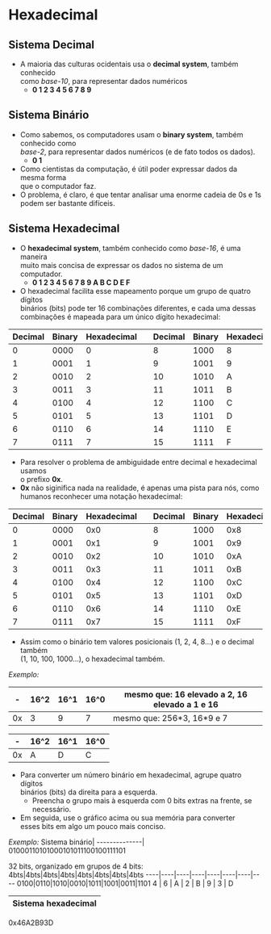 # Hexadecimal

## Sistema Decimal
- A maioria das culturas ocidentais usa o **decimal system**, também conhecido\
como *base-10*, para representar dados numéricos
    - **0 1 2 3 4 5 6 7 8 9**

## Sistema Binário
- Como sabemos, os computadores usam o **binary system**, também conhecido como\
*base-2*, para representar dados numéricos (e de fato todos os dados).
    - **0 1**
- Como cientistas da computação, é útil poder expressar dados da mesma forma\
que o computador faz.
- O problema, é claro, é que tentar analisar uma enorme cadeia de 0s e 1s\
podem ser bastante difíceis.

## Sistema Hexadecimal
- O **hexadecimal system**, também conhecido como *base-16*, é uma maneira\
muito mais concisa de expressar os dados no sistema de um computador.
    - **0 1 2 3 4 5 6 7 8 9 A B C D E F**
- O hexadecimal facilita esse mapeamento porque um grupo de quatro dígitos\
binários (bits) pode ter 16 combinações diferentes, e cada uma dessas\
combinações é mapeada para um único dígito hexadecimal:

Decimal | Binary | Hexadecimal | |Decimal | Binary | Hexadecimal
--------|--------|------------ |-| --------|--------|------------
0 | 0000 | 0 | | 8  | 1000 | 8
1 | 0001 | 1 | | 9  | 1001 | 9
2 | 0010 | 2 | | 10 | 1010 | A
3 | 0011 | 3 | | 11 | 1011 | B
4 | 0100 | 4 | | 12 | 1100 | C
5 | 0101 | 5 | | 13 | 1101 | D
6 | 0110 | 6 | | 14 | 1110 | E
7 | 0111 | 7 | | 15 | 1111 | F

- Para resolver o problema de ambiguidade entre decimal e hexadecimal usamos\
o prefixo **0x**.
- **0x** não siginifica nada na realidade, é apenas uma pista para nós, como\
humanos reconhecer uma notação hexadecimal:

Decimal | Binary | Hexadecimal | |Decimal | Binary | Hexadecimal
--------|--------|------------ |-| --------|--------|------------
0 | 0000 | 0x0 | | 8  | 1000 | 0x8
1 | 0001 | 0x1 | | 9  | 1001 | 0x9
2 | 0010 | 0x2 | | 10 | 1010 | 0xA
3 | 0011 | 0x3 | | 11 | 1011 | 0xB
4 | 0100 | 0x4 | | 12 | 1100 | 0xC
5 | 0101 | 0x5 | | 13 | 1101 | 0xD
6 | 0110 | 0x6 | | 14 | 1110 | 0xE
7 | 0111 | 0x7 | | 15 | 1111 | 0xF

- Assim como o binário tem valores posicionais (1, 2, 4, 8…) e o decimal também\
(1, 10, 100, 1000…), o hexadecimal também.

*Exemplo:*

-| 16^2 | 16^1 | 16^0 | mesmo que: 16 elevado a 2, 16 elevado a 1 e 16
-|------|------|------|-
0x | 3 | 9 | 7 | mesmo que: 256\*3, 16\*9 e 7

-| 16^2 | 16^1 | 16^0
-|------|------|-----
0x | A | D | C

- Para converter um número binário em hexadecimal, agrupe quatro dígitos\
binários (bits) da direita para a esquerda.
    - Preencha o grupo mais à esquerda com 0 bits extras na frente, se\
necessário.
- Em seguida, use o gráfico acima ou sua memória para converter\
esses bits em algo um pouco mais conciso.

*Exemplo:*
Sistema binário|
--------------|
01000110101000101011100100111101

32 bits, organizado em grupos de 4 bits:
4bts|4bts|4bts|4bts|4bts|4bts|4bts|4bts
----|----|----|----|----|----|----|----
0100|0110|1010|0010|1011|1001|0011|1101
4 | 6 | A | 2 | B | 9 | 3 | D

Sistema hexadecimal|
-------------------|
0x46A2B93D
